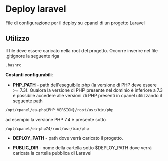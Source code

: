 # Deploy laravel

File di configurazione per il deploy su cpanel di un progetto Laravel


## Utilizzo
Il file deve essere caricato nella root del progetto.
Occorre inserire nel file .gitignore la seguente riga

```bash
.bashrc
```

**Costanti configurabili**:

- **PHP_PATH** - path dell'eseguibile php (la versione di PHP deve essere >= 7.3). Qualora la versione di PHP presente nel dominio è inferiore a 7.3 è possibile accedere alle versioni di PHP presenti in cpanel utilizzando il seguente path

```bash
/opt/cpanel/ea-php{PHP_VERSION}/root/usr/bin/php
```
ad esempio la versione PHP 7.4 è presente sotto

```bash
/opt/cpanel/ea-php74/root/usr/bin/php
```

- **DEPLOY_PATH** - path dove verrà caricato il progetto. 

- **PUBLIC_DIR** - nome della cartella sotto $DEPLOY_PATH dove verrà caricata la cartella pubblica di Laravel